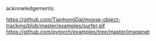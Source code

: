 acknowledgements:

https://github.com/TianhongDai/mosse-object-tracking/blob/master/examples/surfer.gif
https://github.com/pytorch/examples/tree/master/imagenet